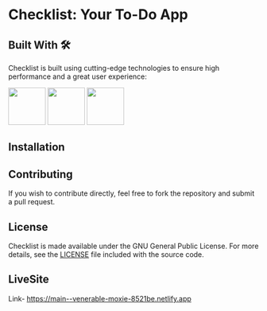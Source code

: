 # Checklist: Your To-Do App

## Built With 🛠️

Checklist is built using cutting-edge technologies to ensure high performance and a great user experience:

<img src="https://bun.sh/logo.svg" href="https://bun.sh" width="75" height="75"> <img src="https://api.iconify.design/logos/vitejs.svg" href="https://vitejs.dev" width="75" height="75"> <img src="https://upload.wikimedia.org/wikipedia/commons/a/a7/React-icon.svg" href="https://react.dev" width="75" height="75">

## Installation


## Contributing
If you wish to contribute directly, feel free to fork the repository and submit a pull request.

## License

Checklist is made available under the GNU General Public License. For more details, see the [LICENSE](LICENSE) file included with the source code.


## LiveSite
Link- https://main--venerable-moxie-8521be.netlify.app


